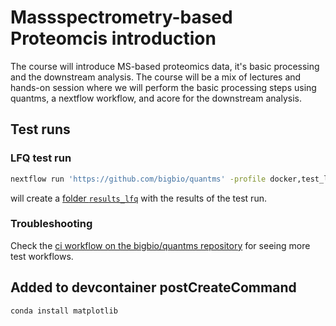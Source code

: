 # Massspectrometry-based Proteomcis introduction

The course will introduce MS-based proteomics data, it's basic processing and
the downstream analysis. The course will be a mix of lectures and hands-on session 
where we will perform the basic processing steps using quantms, a nextflow workflow, and
acore for the downstream analysis.


## Test runs

### LFQ test run

```bash
nextflow run 'https://github.com/bigbio/quantms' -profile docker,test_lfq
```

will create a [folder `results_lfq`]() with the results of the test run.

### Troubleshooting

Check the 
[ci workflow on the bigbio/quantms repository](https://github.com/bigbio/quantms/blob/master/.github/workflows/ci.yml)
for seeing more test workflows.


## Added to devcontainer postCreateCommand

```bash
conda install matplotlib
```
